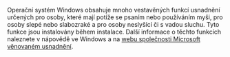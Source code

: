 Operační systém Windows obsahuje mnoho vestavěných funkcí usnadnění určených pro osoby, které mají potíže se psaním nebo používáním myši, pro osoby slepé nebo slabozraké a pro osoby neslyšící či s vadou sluchu. Tyto funkce jsou instalovány během instalace. Další informace o těchto funkcích naleznete v nápovědě ve Windows a na [webu společnosti Microsoft věnovaném usnadnění](http://go.microsoft.com/fwlink/?LinkId=8431).

<!--HONumber=Jun16_HO4-->


